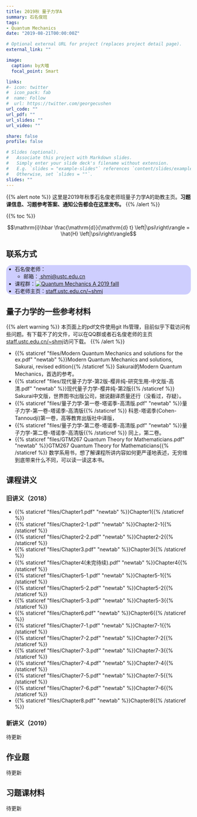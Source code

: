 ```yaml
---
title: 2019秋 量子力学A
summary: 石名俊班
tags:
- Quantum Mechanics
date: "2019-08-21T00:00:00Z"

# Optional external URL for project (replaces project detail page).
external_link: ""

image:
  caption: by大喵
  focal_point: Smart

links:
#- icon: twitter
#  icon_pack: fab
#  name: Follow
#  url: https://twitter.com/georgecushen
url_code: ""
url_pdf: ""
url_slides: ""
url_video: ""

share: false
profile: false

# Slides (optional).
#   Associate this project with Markdown slides.
#   Simply enter your slide deck's filename without extension.
#   E.g. `slides = "example-slides"` references `content/slides/example-slides.md`.
#   Otherwise, set `slides = ""`.
slides: ""
---
```


<style>
  .article-container{
    margin-left: 12%;
  }
  h2, h3, h4, h5, h6{
    font-weight: 600;
  }
</style>

{{% alert note %}}
这里是2019年秋季石名俊老师班量子力学A的助教主页。**习题课信息、习题参考答案、通知公告都会在这里发布。**
{{% /alert %}}

<div class="fixedtoc">{{% toc %}}</div>

$$\mathrm{i}\hbar \frac{\mathrm{d}}{\mathrm{d} t} \left|\psi\right\rangle = \hat{H} \left|\psi\right\rangle$$

## 联系方式

<!-- <div style="width:200px;box-sizing: border-box;height:40px">
  <div style="width:100px;box-sizing: border-box;height:40px">
    老师
  </div>
  <div style="width:100px;box-sizing: border-box;height:40px">
    助教
  </div>
</div> -->

<!-- <div  class = "someclass"  id = "someid"  markdown = "1" style="width:200px">
  <div  class = "someclass"  id = "someid"  markdown = "1" style="width:100px">
    233
  </div>
  <div  class = "someclass"  id = "someid"  markdown = "1" style="width:100px">
    666
  </div>
</div> -->

<div style="border-radius: 15px;background:#0000ff30">
  <ul>
    <li>石名俊老师：
      <ul>
        <li>
          邮箱：<a href="mailto:shmj@ustc.edu.cn"> shmj@ustc.edu.cn </a>
        </li>
      </ul>
    </li>
    <!-- <li>
      助教 徐九赐
      <ul>
        <li>
          邮箱
        </li>
      </ul>
    </li>
    <li>
      助教 何东铭
    </li>
    <li>
      助教 王英洁
    </li> -->
    <li>
      课程群：<a target="_blank" href="//shang.qq.com/wpa/qunwpa?idkey=9db075626b68e9f1e6254860c11e1224a1985d89d31e3c10d44cb6093151efb5"><img border="0" src="//pub.idqqimg.com/wpa/images/group.png" alt="Quantum Mechanics A 2019 falll" title="Quantum Mechanics A 2019 falll" style="display:inline;margin-top: 0rem; margin-bottom: 0rem"></a>
    </li>
    <li>
      石老师主页：<a href="staff.ustc.edu.cn/~shmj" target="_blank">staff.ustc.edu.cn/~shmj</a>
    </li>
  </ul>
</div>

## 量子力学的一些参考材料

{{% alert warning %}}
本页面上的pdf文件使用git lfs管理，目前似乎下载访问有些问题。有下载不了的文件，可以在QQ群或者石名俊老师的主页<a href="staff.ustc.edu.cn/~shmj" target="_blank">staff.ustc.edu.cn/~shmj</a>访问下载。
{{% /alert %}}

- {{% staticref "files/Modern Quantum Mechanics and solutions for the ex.pdf" "newtab" %}}Modern Quantum Mechanics and solutions, Sakurai, revised edition{{% /staticref %}}
  Sakurai的Modern Quantum Mechanics，首选的参考。
- {{% staticref "files/现代量子力学-第2版-樱井纯-研究生用-中文版-高清.pdf" "newtab" %}}现代量子力学-樱井纯-第2版{{% /staticref %}}
  Sakurai中文版，世界图书出版公司，据说翻译质量还行（没看过，存疑）。
- {{% staticref "files/量子力学-第一卷-塔诺季-高清版.pdf" "newtab" %}}量子力学-第一卷-塔诺季-高清版{{% /staticref %}}
  科恩-塔诺季(Cohen-Tannoudji)第一卷，高等教育出版社中译版，
- {{% staticref "files/量子力学-第二卷-塔诺季-高清版.pdf" "newtab" %}}量子力学-第二卷-塔诺季-高清版{{% /staticref %}}
  同上，第二卷。
- {{% staticref "files/GTM267 Quantum Theory for Mathematicians.pdf" "newtab" %}}GTM267 Quantum Theory for Mathematicians{{% /staticref %}}
  数学系用书，想了解课程所讲内容如何更严谨地表述，无穷维到底带来什么不同，可以读一读这本书。
<!-- - 最后，**曾见打**（曾谨言见一个打一个）（逃 -->

## 课程讲义

### 旧讲义（2018）

- {{% staticref "files/Chapter1.pdf" "newtab" %}}Chapter1{{% /staticref %}}
- {{% staticref "files/Chapter2-1.pdf" "newtab" %}}Chapter2-1{{% /staticref %}}
- {{% staticref "files/Chapter2-2.pdf" "newtab" %}}Chapter2-2{{% /staticref %}}
- {{% staticref "files/Chapter3.pdf" "newtab" %}}Chapter3{{% /staticref %}}
- {{% staticref "files/Chapter4(未完待续).pdf" "newtab" %}}Chapter4{{% /staticref %}}
- {{% staticref "files/Chapter5-1.pdf" "newtab" %}}Chapter5-1{{% /staticref %}}
- {{% staticref "files/Chapter5-2.pdf" "newtab" %}}Chapter5-2{{% /staticref %}}
- {{% staticref "files/Chapter5-3.pdf" "newtab" %}}Chapter5-3{{% /staticref %}}
- {{% staticref "files/Chapter6.pdf" "newtab" %}}Chapter6{{% /staticref %}}
- {{% staticref "files/Chapter7-1.pdf" "newtab" %}}Chapter7-1{{% /staticref %}}
- {{% staticref "files/Chapter7-2.pdf" "newtab" %}}Chapter7-2{{% /staticref %}}
- {{% staticref "files/Chapter7-3.pdf" "newtab" %}}Chapter7-3{{% /staticref %}}
- {{% staticref "files/Chapter7-4.pdf" "newtab" %}}Chapter7-4{{% /staticref %}}
- {{% staticref "files/Chapter7-5.pdf" "newtab" %}}Chapter7-5{{% /staticref %}}
- {{% staticref "files/Chapter7-6.pdf" "newtab" %}}Chapter7-6{{% /staticref %}}
- {{% staticref "files/Chapter8.pdf" "newtab" %}}Chapter8{{% /staticref %}}

### 新讲义（2019）

待更新

## 作业题

待更新

## 习题课材料

待更新